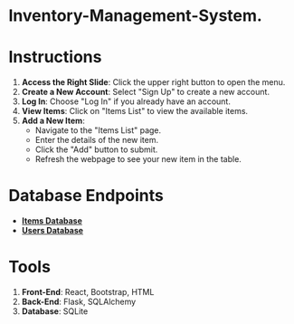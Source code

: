 # Inventory-Management-System.
# Instructions

1. **Access the Right Slide**: Click the upper right button to open the menu.
2. **Create a New Account**: Select "Sign Up" to create a new account.
3. **Log In**: Choose "Log In" if you already have an account.
4. **View Items**: Click on "Items List" to view the available items.
5. **Add a New Item**:
   - Navigate to the "Items List" page.
   - Enter the details of the new item.
   - Click the "Add" button to submit.
   - Refresh the webpage to see your new item in the table.
# Database Endpoints

- [**Items Database**](http://127.0.0.1:5000/get_items)
- [**Users Database**](http://127.0.0.1:5000/users)

# Tools

1. **Front-End**: React, Bootstrap, HTML
2. **Back-End**: Flask, SQLAlchemy
3. **Database**: SQLite
